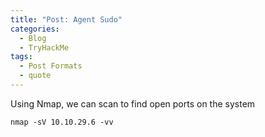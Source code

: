 ```yaml
---
title: "Post: Agent Sudo"
categories:
  - Blog
  - TryHackMe
tags:
  - Post Formats
  - quote
---
```


Using Nmap, we can scan to find open ports on the system
```
nmap -sV 10.10.29.6 -vv
```


